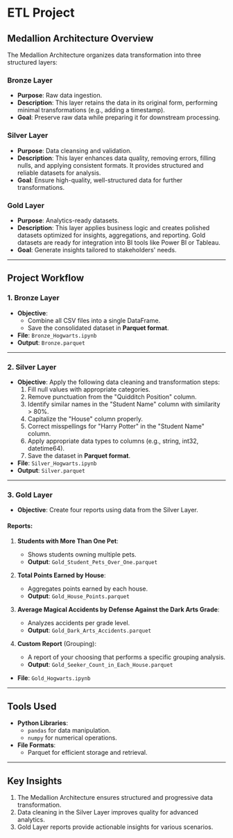# ETL Project

## **Medallion Architecture Overview**

The Medallion Architecture organizes data transformation into three structured layers:

### **Bronze Layer** 
- **Purpose**: Raw data ingestion.
- **Description**: This layer retains the data in its original form, performing minimal transformations (e.g., adding a timestamp).
- **Goal**: Preserve raw data while preparing it for downstream processing.

### **Silver Layer** 
- **Purpose**: Data cleansing and validation.
- **Description**: This layer enhances data quality, removing errors, filling nulls, and applying consistent formats. It provides structured and reliable datasets for analysis.
- **Goal**: Ensure high-quality, well-structured data for further transformations.

### **Gold Layer** 
- **Purpose**: Analytics-ready datasets.
- **Description**: This layer applies business logic and creates polished datasets optimized for insights, aggregations, and reporting. Gold datasets are ready for integration into BI tools like Power BI or Tableau.
- **Goal**: Generate insights tailored to stakeholders' needs.

---

## **Project Workflow**

### **1. Bronze Layer**
- **Objective**:
  - Combine all CSV files into a single DataFrame.
  - Save the consolidated dataset in **Parquet format**.
- **File**: `Bronze_Hogwarts.ipynb`
- **Output**: `Bronze.parquet`

---

### **2. Silver Layer**
- **Objective**: Apply the following data cleaning and transformation steps:
  1. Fill null values with appropriate categories.
  2. Remove punctuation from the "Quidditch Position" column.
  3. Identify similar names in the "Student Name" column with similarity > 80%.
  4. Capitalize the "House" column properly.
  5. Correct misspellings for "Harry Potter" in the "Student Name" column.
  6. Apply appropriate data types to columns (e.g., string, int32, datetime64).
  7. Save the dataset in **Parquet format**.
- **File**: `Silver_Hogwarts.ipynb`
- **Output**: `Silver.parquet`

---

### **3. Gold Layer**
- **Objective**: Create four reports using data from the Silver Layer.

#### **Reports**:
1. **Students with More Than One Pet**:
   - Shows students owning multiple pets.
   - **Output**: `Gold_Student_Pets_Over_One.parquet`

2. **Total Points Earned by House**:
   - Aggregates points earned by each house.
   - **Output**: `Gold_House_Points.parquet`

3. **Average Magical Accidents by Defense Against the Dark Arts Grade**:
   - Analyzes accidents per grade level.
   - **Output**: `Gold_Dark_Arts_Accidents.parquet`

4. **Custom Report** (Grouping):
   - A report of your choosing that performs a specific grouping analysis.
   - **Output**: `Gold_Seeker_Count_in_Each_House.parquet`

- **File**: `Gold_Hogwarts.ipynb`

---

## **Tools Used**
- **Python Libraries**:
  - `pandas` for data manipulation.
  - `numpy` for numerical operations.
- **File Formats**:
  - Parquet for efficient storage and retrieval.

---

## **Key Insights**
1. The Medallion Architecture ensures structured and progressive data transformation.
2. Data cleaning in the Silver Layer improves quality for advanced analytics.
3. Gold Layer reports provide actionable insights for various scenarios.
